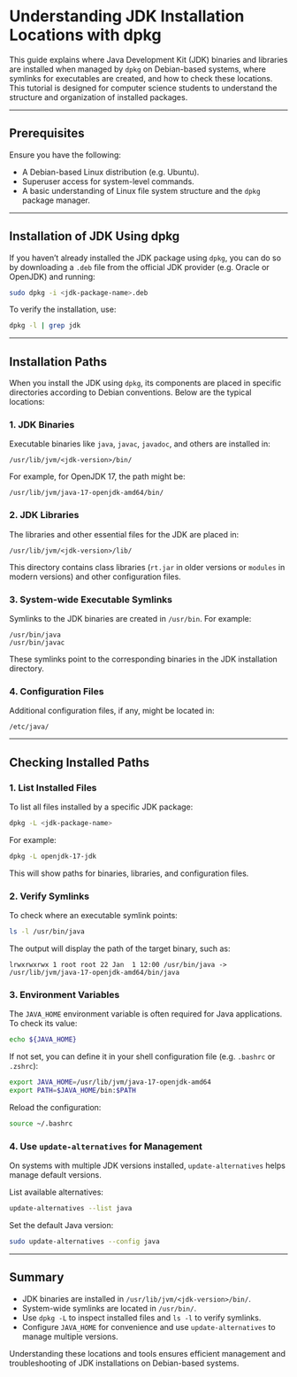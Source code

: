 # Understanding JDK Installation Locations with dpkg

This guide explains where Java Development Kit (JDK) binaries and libraries are installed when managed by `dpkg` on Debian-based systems, where symlinks for executables are created, and how to check these locations. This tutorial is designed for computer science students to understand the structure and organization of installed packages.

---

## Prerequisites
Ensure you have the following:
- A Debian-based Linux distribution (e.g. Ubuntu).
- Superuser access for system-level commands.
- A basic understanding of Linux file system structure and the `dpkg` package manager.

---

## Installation of JDK Using dpkg
If you haven’t already installed the JDK package using `dpkg`, you can do so by downloading a `.deb` file from the official JDK provider (e.g. Oracle or OpenJDK) and running:

```bash
sudo dpkg -i <jdk-package-name>.deb
```

To verify the installation, use:

```bash
dpkg -l | grep jdk
```

---

## Installation Paths
When you install the JDK using `dpkg`, its components are placed in specific directories according to Debian conventions. Below are the typical locations:

### 1. **JDK Binaries**
Executable binaries like `java`, `javac`, `javadoc`, and others are installed in:

```plaintext
/usr/lib/jvm/<jdk-version>/bin/
```

For example, for OpenJDK 17, the path might be:

```plaintext
/usr/lib/jvm/java-17-openjdk-amd64/bin/
```

### 2. **JDK Libraries**
The libraries and other essential files for the JDK are placed in:

```plaintext
/usr/lib/jvm/<jdk-version>/lib/
```

This directory contains class libraries (`rt.jar` in older versions or `modules` in modern versions) and other configuration files.

### 3. **System-wide Executable Symlinks**
Symlinks to the JDK binaries are created in `/usr/bin`. For example:

```plaintext
/usr/bin/java
/usr/bin/javac
```

These symlinks point to the corresponding binaries in the JDK installation directory.

### 4. **Configuration Files**
Additional configuration files, if any, might be located in:

```plaintext
/etc/java/
```

---

## Checking Installed Paths

### 1. **List Installed Files**
To list all files installed by a specific JDK package:

```bash
dpkg -L <jdk-package-name>
```

For example:

```bash
dpkg -L openjdk-17-jdk
```

This will show paths for binaries, libraries, and configuration files.

### 2. **Verify Symlinks**
To check where an executable symlink points:

```bash
ls -l /usr/bin/java
```

The output will display the path of the target binary, such as:

```plaintext
lrwxrwxrwx 1 root root 22 Jan  1 12:00 /usr/bin/java -> /usr/lib/jvm/java-17-openjdk-amd64/bin/java
```

### 3. **Environment Variables**
The `JAVA_HOME` environment variable is often required for Java applications. To check its value:

```bash
echo ${JAVA_HOME}
```

If not set, you can define it in your shell configuration file (e.g. `.bashrc` or `.zshrc`):

```bash
export JAVA_HOME=/usr/lib/jvm/java-17-openjdk-amd64
export PATH=$JAVA_HOME/bin:$PATH
```

Reload the configuration:

```bash
source ~/.bashrc
```

### 4. **Use `update-alternatives` for Management**
On systems with multiple JDK versions installed, `update-alternatives` helps manage default versions.

List available alternatives:

```bash
update-alternatives --list java
```

Set the default Java version:

```bash
sudo update-alternatives --config java
```

---

## Summary
- JDK binaries are installed in `/usr/lib/jvm/<jdk-version>/bin/`.
- System-wide symlinks are located in `/usr/bin/`.
- Use `dpkg -L` to inspect installed files and `ls -l` to verify symlinks.
- Configure `JAVA_HOME` for convenience and use `update-alternatives` to manage multiple versions.

Understanding these locations and tools ensures efficient management and troubleshooting of JDK installations on Debian-based systems.

